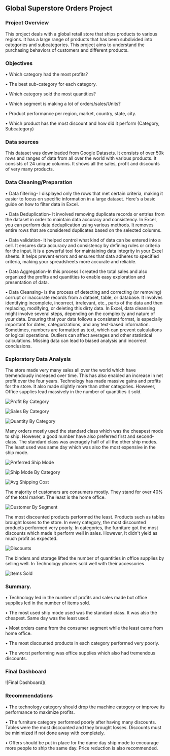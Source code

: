 ## Global Superstore Orders Project
### Project Overview
This project deals with a global retail store that ships products to various regions. It has a large range of products that has been subdivided into categories and subcategories. This project aims to understand the purchasing behaviors of customers and different products.

### Objectives
•	Which category had the most profits?

•	The best sub-category for each category.

•	Which category sold the most quantities?

•	Which segment is making a lot of orders/sales/Units?

•	Product performance per region, market, country, state, city.

•	Which product has the most discount and how did it perform (Category, Subcategory)

### Data sources
This dataset was downloaded from Google Datasets. It consists of over 50k rows and ranges of data from all over the world with various products. It consists of 24 unique columns. It shows all the sales, profit and discounts of very many products.

### Data Cleaning/Preparation
•	Data filtering- I displayed only the rows that met certain criteria, making it easier to focus on specific information in a large dataset. Here's a basic guide on how to filter data in Excel.

•	Data Deduplication- It involved removing duplicate records or entries from the dataset in order to maintain data accuracy and consistency. In Excel, you can perform data deduplication using various methods. It removes entire rows that are considered duplicates based on the selected columns. 

•	Data validation- It helped control what kind of data can be entered into a cell. It ensures data accuracy and consistency by defining rules or criteria for the input. It is a powerful tool for maintaining data integrity in your Excel sheets. It helps prevent errors and ensures that data adheres to specified criteria, making your spreadsheets more accurate and reliable.

•	Data Aggregation-In this process I created the total sales and also organized the profits and quantities to enable easy exploration and presentation of data.

•	Data Cleansing- is the process of detecting and correcting (or removing) corrupt or inaccurate records from a dataset, table, or database. It involves identifying incomplete, incorrect, irrelevant, etc., parts of the data and then replacing, modifying, or deleting this dirty data. In Excel, data cleansing might involve several steps, depending on the complexity and nature of your data. Ensuring that your data follows a consistent format, is especially important for dates, categorizations, and any text-based information. Sometimes, numbers are formatted as text, which can prevent calculations or logical operations. Outliers can affect averages and other statistical calculations. Missing data can lead to biased analysis and incorrect conclusions.

### Exploratory Data Analysis
The store made very many sales all over the world which have tremendously increased over time. This has also enabled an increase in net profit over the four years.
Technology has made massive gains and profits for the store. It also made slightly more than other categories. However, Office supplies lead massively in the number of quantities it sold.

![Profit By Category](https://github.com/datawithlusaka/Superstore-Orders-Project/blob/main/Images/profit_by_category.jpg)


![Sales By Category](https://github.com/datawithlusaka/Superstore-Orders-Project/blob/main/Images/sales_by_category.jpg)


![Quantity By Category](https://github.com/datawithlusaka/Superstore-Orders-Project/blob/main/Images/quantity_by_category.jpg)


Many orders mostly used the standard class which was the cheapest mode to ship. However, a good number have also preferred first and second-class. The standard class was averagely half of all the other ship modes. The least used was same day which was also the most expensive in the ship mode.

![Preferred Ship Mode](https://github.com/datawithlusaka/Superstore-Orders-Project/blob/main/Images/preferred_ship_mode.jpg)

![Ship Mode By Category](https://github.com/datawithlusaka/Superstore-Orders-Project/blob/main/Images/category_ship_mode.jpg)

![Avg Shipping Cost](https://github.com/datawithlusaka/Superstore-Orders-Project/blob/main/Images/avg_cost_by_ship_mode.jpg)



The majority of customers are consumers mostly. They stand for over 40% of the total market. The least is the home office.

![Customer By Segment](https://github.com/datawithlusaka/Superstore-Orders-Project/blob/main/Images/customers_by_segment.jpg)



The most discounted products performed the least. Products such as tables brought losses to the store. In every category, the most discounted products performed very poorly. In categories, the furniture got the most discounts which made it perform well in sales. However, It didn't yield as much profit as expected.

![Discounts](https://github.com/datawithlusaka/Superstore-Orders-Project/blob/main/Images/discounts.jpg)


The binders and storage lifted the number of quantities in office supplies by selling well. In Technology phones sold well with their accessories

![Items Sold](https://github.com/datawithlusaka/Superstore-Orders-Project/blob/main/Images/ItemsSold.jpg)


### Summary.
•	Technology led in the number of profits and sales made but office supplies led in the number of items sold.

•	The most used ship mode used was the standard class. It was also the cheapest. Same day was the least used.

•	Most orders came from the consumer segment while the least came from home office.

•	The most discounted products in each category performed very poorly.

•	The worst performing was office supplies which also had tremendous discounts.

### Final Dashboard

![Final Dashboard](

### Recommendations
•	The technology category should drop the machine category or improve its performance to maximize profits.

•	The furniture category performed poorly after having many discounts. Tables were the most discounted and they brought losses. Discounts must be minimized if not done away with completely.

•	Offers should be put in place for the dame day ship mode to encourage more people to ship the same day. Price reduction is also recommended.

